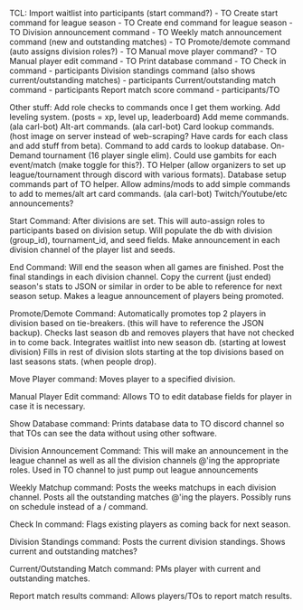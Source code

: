 
TCL:
Import waitlist into participants (start command?) - TO
Create start command for league season - TO
Create end command for league season - TO
Division announcement command - TO
Weekly match announcement command (new and outstanding matches) - TO
Promote/demote command (auto assigns division roles?) - TO
Manual move player command? - TO
Manual player edit command - TO
Print database command - TO
Check in command - participants
Division standings command (also shows current/outstanding matches) - participants
Current/outstanding match command - participants
Report match score command - participants/TO

Other stuff:
Add role checks to commands once I get them working.
Add leveling system. (posts = xp, level up, leaderboard)
Add meme commands. (ala carl-bot)
Alt-art commands. (ala carl-bot)
Card lookup commands. (host image on server instead of web-scraping? Have cards for each class and add stuff from beta).
Command to add cards to lookup database.
On-Demand tournament (16 player single elim). Could use gambits for each event/match (make toggle for this?).
TO Helper (allow organizers to set up league/tournament through discord with various formats).
Database setup commands part of TO helper.
Allow admins/mods to add simple commands to add to memes/alt art card commands. (ala carl-bot)
Twitch/Youtube/etc announcements?











Start Command:
After divisions are set.
This will auto-assign roles to participants based on division setup.
Will populate the db with division (group_id), tournament_id, and seed fields.
Make announcement in each division channel of the player list and seeds.

End Command:
Will end the season when all games are finished.
Post the final standings in each division channel.
Copy the current (just ended) season's stats to JSON or similar in order to be able to reference for next season setup.
Makes a league announcement of players being promoted.

Promote/Demote Command:
Automatically promotes top 2 players in division based on tie-breakers. (this will have to reference the JSON backup).
Checks last season db and removes players that have not checked in to come back.
Integrates waitlist into new season db. (starting at lowest division)
Fills in rest of division slots starting at the top divisions based on last seasons stats. (when people drop).

Move Player command:
Moves player to a specified division.

Manual Player Edit command:
Allows TO to edit database fields for player in case it is necessary.

Show Database command:
Prints database data to TO discord channel so that TOs can see the data without using other software.

Division Announcement Command:
This will make an announcement in the league channel as well as all the division channels @'ing the appropriate roles.
Used in TO channel to just pump out league announcements

Weekly Matchup command:
Posts the weeks matchups in each division channel.
Posts all the outstanding matches @'ing the players.
Possibly runs on schedule instead of a / command.

Check In command:
Flags existing players as coming back for next season.

Division Standings command:
Posts the current division standings.
Shows current and outstanding matches?

Current/Outstanding Match command:
PMs player with current and outstanding matches.

Report match results command:
Allows players/TOs to report match results.